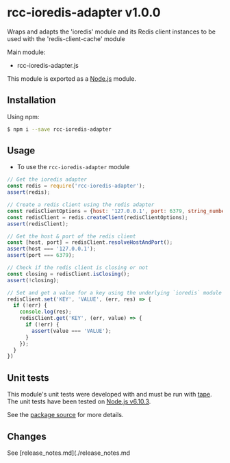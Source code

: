 # rcc-ioredis-adapter v1.0.0
Wraps and adapts the 'ioredis' module and its Redis client instances to be used with the 'redis-client-cache' module

Main module:
- rcc-ioredis-adapter.js

This module is exported as a [Node.js](https://nodejs.org) module.

## Installation

Using npm:
```bash
$ npm i --save rcc-ioredis-adapter
```

## Usage

* To use the `rcc-ioredis-adapter` module
```js
// Get the ioredis adapter
const redis = require('rcc-ioredis-adapter');
assert(redis);

// Create a redis client using the redis adapter
const redisClientOptions = {host: '127.0.0.1', port: 6379, string_number: true};
const redisClient = redis.createClient(redisClientOptions);
assert(redisClient);

// Get the host & port of the redis client
const [host, port] = redisClient.resolveHostAndPort();
assert(host === '127.0.0.1');
assert(port === 6379);

// Check if the redis client is closing or not
const closing = redisClient.isClosing();
assert(!closing);

// Set and get a value for a key using the underlying `ioredis` module's `Redis` client instance's methods
redisClient.set('KEY', 'VALUE', (err, res) => {
  if (!err) {
    console.log(res);
    redisClient.get('KEY', (err, value) => {
      if (!err) {
        assert(value === 'VALUE');
      }
    });
  }
})
```

## Unit tests
This module's unit tests were developed with and must be run with [tape](https://www.npmjs.com/package/tape). The unit tests have been tested on [Node.js v6.10.3](https://nodejs.org/en/blog/release/v6.10.3).  

See the [package source](https://github.com/byron-dupreez/rcc-ioredis-adapter) for more details.

## Changes
See [release_notes.md](./release_notes.md